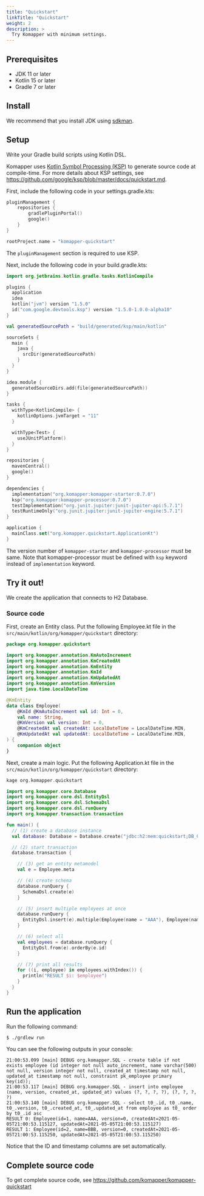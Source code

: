 ```yaml
---
title: "Quickstart"
linkTitle: "Quickstart"
weight: 2
description: >
  Try Komapper with minimum settings.
---
```


## Prerequisites

- JDK 11 or later
- Kotlin 15 or later
- Gradle 7 or later

## Install

We recommend that you install JDK using [sdkman](https://sdkman.io/).

## Setup

Write your Gradle build scripts using Kotlin DSL.

Komapper uses [Kotlin Symbol Processing (KSP)](https://github.com/google/ksp) to generate source code at compile-time.
For more details about KSP settings, see https://github.com/google/ksp/blob/master/docs/quickstart.md.

First, include the following code in your settings.gradle.kts:

```kotlin
pluginManagement {
    repositories {
        gradlePluginPortal()
        google()
    }
}

rootProject.name = "komapper-quickstart"
```
The `pluginManagement` section is required to use KSP.

Next, include the following code in your build.gradle.kts:

```kotlin
import org.jetbrains.kotlin.gradle.tasks.KotlinCompile

plugins {
  application
  idea
  kotlin("jvm") version "1.5.0"
  id("com.google.devtools.ksp") version "1.5.0-1.0.0-alpha10"
}

val generatedSourcePath = "build/generated/ksp/main/kotlin"

sourceSets {
  main {
    java {
      srcDir(generatedSourcePath)
    }
  }
}

idea.module {
  generatedSourceDirs.add(file(generatedSourcePath))
}

tasks {
  withType<KotlinCompile> {
    kotlinOptions.jvmTarget = "11"
  }

  withType<Test> {
    useJUnitPlatform()
  }
}

repositories {
  mavenCentral()
  google()
}

dependencies {
  implementation("org.komapper:komapper-starter:0.7.0")
  ksp("org.komapper:komapper-processor:0.7.0")
  testImplementation("org.junit.jupiter:junit-jupiter-api:5.7.1")
  testRuntimeOnly("org.junit.jupiter:junit-jupiter-engine:5.7.1")
}

application {
  mainClass.set("org.komapper.quickstart.ApplicationKt")
}
```

The version number of `komapper-starter` and `komapper-processor` must be same.
Note that komapper-processor must be defined with `ksp` keyword instead of `implementation` keyword.

## Try it out!

We create the application that connects to H2 Database.

### Source code

First, create an Entity class.
Put the following Employee.kt file in the `src/main/kotlin/org/komapper/quickstart` directory:

```kotlin
package org.komapper.quickstart

import org.komapper.annotation.KmAutoIncrement
import org.komapper.annotation.KmCreatedAt
import org.komapper.annotation.KmEntity
import org.komapper.annotation.KmId
import org.komapper.annotation.KmUpdatedAt
import org.komapper.annotation.KmVersion
import java.time.LocalDateTime

@KmEntity
data class Employee(
    @KmId @KmAutoIncrement val id: Int = 0,
    val name: String,
    @KmVersion val version: Int = 0,
    @KmCreatedAt val createdAt: LocalDateTime = LocalDateTime.MIN,
    @KmUpdatedAt val updatedAt: LocalDateTime = LocalDateTime.MIN,
) {
    companion object
}
```

Next, create a main logic.
Put the following Application.kt file in the `src/main/kotlin/org/komapper/quickstart` directory:

```kotlin
kage org.komapper.quickstart

import org.komapper.core.Database
import org.komapper.core.dsl.EntityDsl
import org.komapper.core.dsl.SchemaDsl
import org.komapper.core.dsl.runQuery
import org.komapper.transaction.transaction

fun main() {
  // (1) create a database instance
  val database: Database = Database.create("jdbc:h2:mem:quickstart;DB_CLOSE_DELAY=-1")

  // (2) start transaction
  database.transaction {

    // (3) get an entity metamodel
    val e = Employee.meta

    // (4) create schema
    database.runQuery {
      SchemaDsl.create(e)
    }

    // (5) insert multiple employees at once
    database.runQuery {
      EntityDsl.insert(e).multiple(Employee(name = "AAA"), Employee(name = "BBB"))
    }

    // (6) select all
    val employees = database.runQuery {
      EntityDsl.from(e).orderBy(e.id)
    }

    // (7) print all results
    for ((i, employee) in employees.withIndex()) {
      println("RESULT $i: $employee")
    }
  }
}
```

## Run the application

Run the following command:

```sh
$ ./grdlew run
```

You can see the following outputs in your console:

```
21:00:53.099 [main] DEBUG org.komapper.SQL - create table if not exists employee (id integer not null auto_increment, name varchar(500) not null, version integer not null, created_at timestamp not null, updated_at timestamp not null, constraint pk_employee primary key(id));
21:00:53.117 [main] DEBUG org.komapper.SQL - insert into employee (name, version, created_at, updated_at) values (?, ?, ?, ?), (?, ?, ?, ?)
21:00:53.140 [main] DEBUG org.komapper.SQL - select t0_.id, t0_.name, t0_.version, t0_.created_at, t0_.updated_at from employee as t0_ order by t0_.id asc
RESULT 0: Employee(id=1, name=AAA, version=0, createdAt=2021-05-05T21:00:53.115127, updatedAt=2021-05-05T21:00:53.115127)
RESULT 1: Employee(id=2, name=BBB, version=0, createdAt=2021-05-05T21:00:53.115250, updatedAt=2021-05-05T21:00:53.115250)
```

Notice that the ID and timestamp columns are set automatically.

## Complete source code

To get complete source code,
see https://github.com/komapper/komapper-quickstart